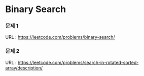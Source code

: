 # Binary Search

### 문제 1
URL : https://leetcode.com/problems/binary-search/

### 문제 2
URL : https://leetcode.com/problems/search-in-rotated-sorted-array/description/

